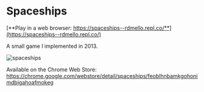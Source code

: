 # Spaceships

[**Play in a web browser: https://spaceships--rdmello.repl.co/**](https://spaceships--rdmello.repl.co/)

A small game I implemented in 2013.

![spaceships](https://github.com/rdmello/Spaceships/assets/5369338/43b32d54-7bd4-434c-8931-d2eff9ba2124)

Available on the Chrome Web Store: https://chrome.google.com/webstore/detail/spaceships/feoblhnbamkgohonimdbjgahoafmokeg
